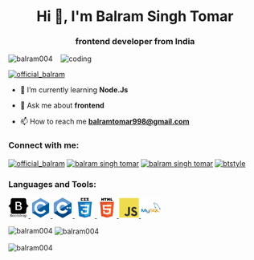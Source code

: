<h1 align="center">Hi 👋, I'm Balram Singh Tomar</h1>
<h3 align="center">frontend developer from India</h3>
<img align="right" alt="coding" width="400" src="https://cdn.dribbble.com/users/1162077/screenshots/3848914/programmer.gif">

<p align="left"> <img src="https://komarev.com/ghpvc/?username=balram004&label=Profile%20views&color=0e75b6&style=flat" alt="balram004" /> </p>

<p align="left"> <a href="https://twitter.com/official_balram" target="blank"><img src="https://img.shields.io/twitter/follow/official_balram?logo=twitter&style=for-the-badge" alt="official_balram" /></a> </p>

- 🌱 I’m currently learning **Node.Js**

- 💬 Ask me about **frontend**

- 📫 How to reach me **balramtomar998@gmail.com**

<h3 align="left">Connect with me:</h3>
<p align="left">
<a href="https://twitter.com/official_balram" target="blank"><img align="center" src="https://raw.githubusercontent.com/rahuldkjain/github-profile-readme-generator/master/src/images/icons/Social/twitter.svg" alt="official_balram" height="30" width="40" /></a>
<a href="https://fb.com/Balram Singh Tomar" target="blank"><img align="center" src="https://raw.githubusercontent.com/rahuldkjain/github-profile-readme-generator/master/src/images/icons/Social/facebook.svg" alt="balram singh tomar" height="30" width="40" /></a>
<a href="https://instagram.com/_balram_tomar" target="blank"><img align="center" src="https://raw.githubusercontent.com/rahuldkjain/github-profile-readme-generator/master/src/images/icons/Social/instagram.svg" alt="balram singh tomar" height="30" width="40" /></a>
<a href="https://www.youtube.com/c/btstyle6032" target="blank"><img align="center" src="https://raw.githubusercontent.com/rahuldkjain/github-profile-readme-generator/master/src/images/icons/Social/youtube.svg" alt="btstyle" height="30" width="40" /></a>
</p>

<h3 align="left">Languages and Tools:</h3>
<p align="left"> <a href="https://getbootstrap.com" target="_blank" rel="noreferrer"> <img src="https://raw.githubusercontent.com/devicons/devicon/master/icons/bootstrap/bootstrap-plain-wordmark.svg" alt="bootstrap" width="40" height="40"/> </a> <a href="https://www.cprogramming.com/" target="_blank" rel="noreferrer"> <img src="https://raw.githubusercontent.com/devicons/devicon/master/icons/c/c-original.svg" alt="c" width="40" height="40"/> </a> <a href="https://www.w3schools.com/cpp/" target="_blank" rel="noreferrer"> <img src="https://raw.githubusercontent.com/devicons/devicon/master/icons/cplusplus/cplusplus-original.svg" alt="cplusplus" width="40" height="40"/> </a> <a href="https://www.w3schools.com/css/" target="_blank" rel="noreferrer"> <img src="https://raw.githubusercontent.com/devicons/devicon/master/icons/css3/css3-original-wordmark.svg" alt="css3" width="40" height="40"/> </a> <a href="https://www.w3.org/html/" target="_blank" rel="noreferrer"> <img src="https://raw.githubusercontent.com/devicons/devicon/master/icons/html5/html5-original-wordmark.svg" alt="html5" width="40" height="40"/> </a> <a href="https://developer.mozilla.org/en-US/docs/Web/JavaScript" target="_blank" rel="noreferrer"> <img src="https://raw.githubusercontent.com/devicons/devicon/master/icons/javascript/javascript-original.svg" alt="javascript" width="40" height="40"/> </a> <a href="https://www.mysql.com/" target="_blank" rel="noreferrer"> <img src="https://raw.githubusercontent.com/devicons/devicon/master/icons/mysql/mysql-original-wordmark.svg" alt="mysql" width="40" height="40"/> </a> </p>

<p><img align="left" src="https://github-readme-stats.vercel.app/api/top-langs?username=balram004&show_icons=true&locale=en&layout=compact" alt="balram004" /></p>

<p>&nbsp;<img align="center" src="https://github-readme-stats.vercel.app/api?username=balram004&show_icons=true&locale=en" alt="balram004" /></p>

<p><img align="center" src="https://github-readme-streak-stats.herokuapp.com/?user=balram004&" alt="balram004" /></p>
